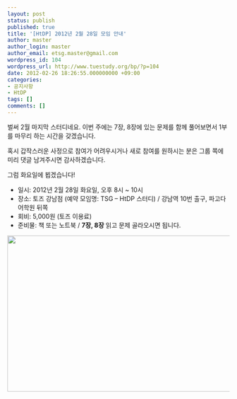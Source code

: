 ```yaml
---
layout: post
status: publish
published: true
title: '[HtDP] 2012년 2월 28일 모임 안내'
author: master
author_login: master
author_email: etsg.master@gmail.com
wordpress_id: 104
wordpress_url: http://www.tuestudy.org/bp/?p=104
date: 2012-02-26 18:26:55.000000000 +09:00
categories:
- 공지사항
- HtDP
tags: []
comments: []
---
```

벌써 2월 마지막 스터디네요. 이번 주에는 7장, 8장에 있는 문제를 함께 풀어보면서
1부를 마무리 하는 시간을 갖겠습니다.

혹시 갑작스러운 사정으로 참여가 어려우시거나 새로 참여를 원하시는 분은 그룹 쪽에 미리 댓글 남겨주시면 감사하겠습니다.

그럼 화요일에 뵙겠습니다!


<ul>
	<li>일시: 2012년 2월 28일 화요일, 오후 8시 ~ 10시</li>
	<li>장소: 토즈 강남점 (예약 모임명: TSG – HtDP 스터디) / 강남역 10번 출구, 파고다 어학원 뒤쪽</li>
	<li>회비: 5,000원 (토즈 이용료)</li>
	<li>준비물: 책 또는 노트북 / <strong>7장, 8장</strong> 읽고 문제 골라오시면 됩니다.</li>
</ul>
<a href="http://www.tuestudy.org/bp/wp-content/uploads/2012/02/toz_kangnam.png"><img class="alignnone size-full wp-image-79" title="toz_kangnam" src="http://www.tuestudy.org/bp/wp-content/uploads/2012/02/toz_kangnam.png" alt="" width="715" height="353" /></a>
